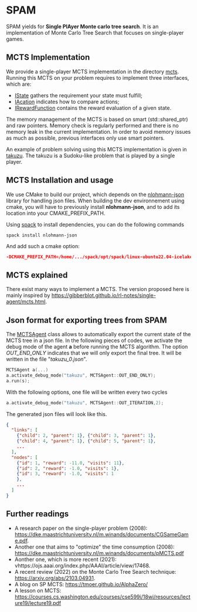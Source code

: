 # SPAM
SPAM yields for **Single PlAyer Monte carlo tree search**. 
It is an implementation of Monte Carlo Tree Search that focuses on single-player games.

## MCTS Implementation
We provide a single-player MCTS implementation in the directory [mcts](/mcts).
Running this MCTS on your problem requires to implement three interfaces, which are:
- [IState](mcts/inc/mcts/IState.h) gathers the requirement your state must fulfill;
- [IAcation](mcts/inc/mcts/IAction.h) indicates how to compare actions;
- [IRewardFunction](mcts/inc/mcts/IRewardFunction.h) contains the reward evaluation of a given state.

The memory management of the MCTS is based on smart (std::shared_ptr) and raw pointers. Memory check is regularly
performed and there is no memory leak in the current implementation. In order to avoid memory issues as much
as possible, previous interfaces only use smart pointers.

An example of problem solving using this MCTS implementation is given in [takuzu](/takuzu). The takuzu is
a Sudoku-like problem that is played by a single player. 

## MCTS Installation and usage

We use CMake to build our project, which depends on the [nlohmann-json](https://github.com/nlohmann/json) library for 
handling json files. When building the dev environnement using cmake, you will have to previously install 
**nlohmann-json**, and to add its location into your CMAKE_PREFIX_PATH. 

Using [spack](https://github.com/spack/spack) to install dependencies, you can do the following commands

```shell
spack install nlohmann-json
```
And add such a cmake option: 
```cmake
-DCMAKE_PREFIX_PATH=/home/.../spack/opt/spack/linux-ubuntu22.04-icelake/gcc-11.4.0/nlohmann-json-3.11.2-xpjtkhg6i3k5mbh2x4yrkqsh4dxs3rl6
```
## MCTS explained

There exist many ways to implement a MCTS. The version proposed here is mainly inspired by https://gibberblot.github.io/rl-notes/single-agent/mcts.html.

## Json format for exporting trees from SPAM

The [MCTSAgent](mcts/inc/mcts/MCTSAgent.h) class allows to automatically export 
the current state of the MCTS tree in a json file. In the following pieces of codes, we activate the debug mode of the 
agent **a** before running the MCTS algorithm. The option *OUT_END_ONLY* indicates that we will 
only export the final tree. It will be written in the file  "*takuzu_0.json*".
```c++
MCTSAgent a(...)
a.activate_debug_mode("takuzu", MCTSAgent::OUT_END_ONLY);
a.run(s);
```
With the following options, one file will be written every two cycles 
```c++
a.activate_debug_mode("takuzu", MCTSAgent::OUT_ITERATION,2);
```
The generated json files will look like this.
```json
{
  "links": [
    {"child": 2, "parent": 1}, {"child": 3, "parent": 1},
    {"child": 4, "parent": 1}, {"child": 5, "parent": 1},
    ...
  ],
  "nodes": [
    {"id": 1, "reward": -11.0, "visits": 11},
    {"id": 2, "reward": -1.0, "visits": 1},
    {"id": 3, "reward": -1.0, "visits": 1
    },
    ...
  ]
}
```
## Further readings
- A research paper on the single-player problem (2008): https://dke.maastrichtuniversity.nl/m.winands/documents/CGSameGame.pdf.
- Another one that aims to "optimize" the time consumption (2008): https://dke.maastrichtuniversity.nl/m.winands/documents/pMCTS.pdf
- Aonther one, which is more recent (2021): vhttps://ojs.aaai.org/index.php/AAAI/article/view/17468.
- A recent review (2022) on the Monte Carlo Tree Search technique: https://arxiv.org/abs/2103.04931.
- A blog on SP MCTS: https://tmoer.github.io/AlphaZero/
- A lesson on MCTS: https://courses.cs.washington.edu/courses/cse599i/18wi/resources/lecture19/lecture19.pdf

